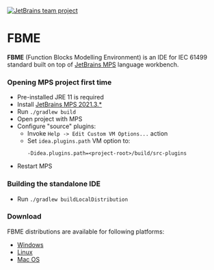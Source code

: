 [![JetBrains team project](https://jb.gg/badges/team.svg)](https://confluence.jetbrains.com/display/ALL/JetBrains+on+GitHub)

# FBME 

**FBME** (Function Blocks Modelling Environment) is an IDE for IEC 61499 standard built on top of 
[JetBrains MPS](https://www.jetbrains.com/mps) language workbench.

### Opening MPS project first time

- Pre-installed JRE 11 is required
- Install [JetBrains MPS 2021.3.*](https://www.jetbrains.com/mps/download/previous.html)
- Run `./gradlew build`
- Open project with MPS
- Configure "source" plugins:
  - Invoke `Help -> Edit Custom VM Options...` action
  - Set `idea.plugins.path` VM option to:
    ```
    -Didea.plugins.path=<project-root>/build/src-plugins
    ```
- Restart MPS

### Building the standalone IDE

- Run `./gradlew buildLocalDistribution`

### Download

FBME distributions are available for following platforms:

* [Windows](https://teamcity.jetbrains.com/guestAuth/repository/download/MPS_Fbme_PublishArtifacts/.lastPinned/fbme-%7Bbuild.number%7D.win.zip)
* [Linux](https://teamcity.jetbrains.com/guestAuth/repository/download/MPS_Fbme_PublishArtifacts/.lastPinned/fbme-%7Bbuild.number%7D.tar.gz)
* [Mac OS](https://teamcity.jetbrains.com/guestAuth/repository/download/MPS_Fbme_PublishArtifacts/.lastPinned/fbme-%7Bbuild.number%7D.macos.zip)

